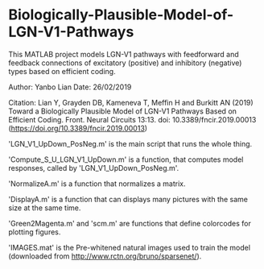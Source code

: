 # Biologically-Plausible-Model-of-LGN-V1-Pathways
This MATLAB project models LGN-V1 pathways with feedforward and feedback connections of excitatory (positive) and inhibitory (negative) types based on efficient coding.

Author: Yanbo Lian
Date: 26/02/2019

Citation: Lian Y, Grayden DB, Kameneva T, Meffin H and Burkitt AN (2019) Toward a Biologically Plausible Model of LGN-V1 Pathways Based on Efficient Coding. Front. Neural Circuits 13:13. doi: 10.3389/fncir.2019.00013 (https://doi.org/10.3389/fncir.2019.00013)

'LGN_V1_UpDown_PosNeg.m' is the main script that runs the whole thing.

'Compute_S_U_LGN_V1_UpDown.m' is a function, that computes model responses, called by 'LGN_V1_UpDown_PosNeg.m'.

'NormalizeA.m' is a function that normalizes a matrix.

'DisplayA.m' is a function that can displays many pictures with the same size at the same time.

'Green2Magenta.m' and 'scm.m' are functions that define colorcodes for plotting figures.

'IMAGES.mat' is the Pre-whitened natural images used to train the model (downloaded from http://www.rctn.org/bruno/sparsenet/).
